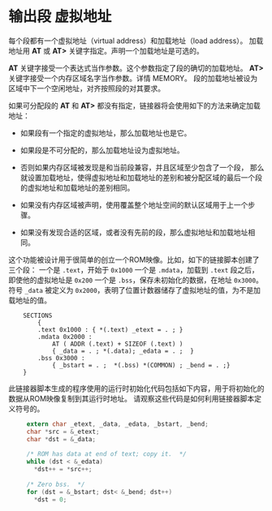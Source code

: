 # 输出段 虚拟地址

每个段都有一个虚拟地址（virtual address）和加载地址（load address）。
加载地址用 **AT** 或 **AT>** 关键字指定。声明一个加载地址是可选的。

**AT** 关键字接受一个表达式当作参数。这个参数指定了段的确切的加载地址。
**AT>** 关键字接受一个内存区域名字当作参数。详情 MEMORY。
段的加载地址被设为区域中下一个空闲地址，对齐按照段的对其要求。

如果可分配段的 **AT** 和 **AT>** 都没有指定，链接器将会使用如下的方法来确定加载地址：

- 如果段有一个指定的虚拟地址，那么加载地址也是它。

- 如果段是不可分配的，那么加载地址设为虚拟地址。

- 否则如果内存区域被发现是和当前段兼容，并且区域至少包含了一个段，
那么就设置加载地址，使得虚拟地址和加载地址的差别和被分配区域的最后一个段的虚拟地址和加载地址的差别相同。

- 如果没有内存区域被声明，使用覆盖整个地址空间的默认区域用于上一个步骤。

- 如果没有发现合适的区域，或者没有先前的段，那么虚拟地址和加载地址相同。

这个功能被设计用于很简单的创立一个ROM映像。比如，如下的链接脚本创建了三个段：
一个是 `.text`，开始于 `0x1000`
一个是 `.mdata`，加载到 `.text` 段之后，即使他的虚拟地址是 `0x200`
一个是 `.bss`，保存未初始化的数据，在地址 `0x3000`。
符号 `_data` 被定义为 `0x2000`，表明了位置计数器储存了虚拟地址的值，为不是加载地址的值。

```ld
    SECTIONS
        {
        .text 0x1000 : { *(.text) _etext = . ; }
        .mdata 0x2000 :
            AT ( ADDR (.text) + SIZEOF (.text) )
            { _data = . ; *(.data); _edata = . ;  }
        .bss 0x3000 :
            { _bstart = . ;  *(.bss) *(COMMON) ; _bend = . ;}
    }
```

此链接器脚本生成的程序使用的运行时初始化代码包括如下内容，用于将初始化的数据从ROM映像复制到其运行时地址。
请观察这些代码是如何利用链接器脚本定义符号的。

```c
     extern char _etext, _data, _edata, _bstart, _bend;
     char *src = &_etext;
     char *dst = &_data;
     
     /* ROM has data at end of text; copy it.  */
     while (dst < &_edata)
       *dst++ = *src++;
     
     /* Zero bss.  */
     for (dst = &_bstart; dst< &_bend; dst++)
       *dst = 0;
```
